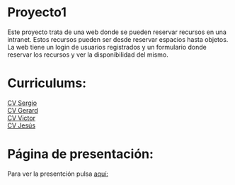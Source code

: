 # Proyecto1

Este proyecto trata de una web donde se pueden reservar recursos en una intranet. Estos recursos pueden ser desde reservar espacios hasta objetos. 
La web tiene un login de usuarios registrados y un formulario donde reservar los recursos y ver la disponibilidad del mismo.
# Curriculums:
[CV Sergio](https://sergiorueda99.github.io/)</br>
[CV Gerard](https://Pazos99.github.io/)</br>
[CV Victor](https://Vitu57.github.io/)</br>
[CV Jesús](https://Jesus-coder.github.io/)
</br>
# Página de presentación:
Para ver la presentción pulsa [aquí:](https://jesus-coder.github.io/Proyecto1/presentacion.html)
